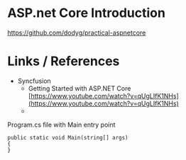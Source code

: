 # ASP.net Core Introduction

https://github.com/dodyg/practical-aspnetcore



# Links / References

*	Syncfusion
	*	Getting Started with ASP.NET Core
		[https://www.youtube.com/watch?v=qUgLIfK1NHs](https://www.youtube.com/watch?v=qUgLIfK1NHs)
	*	
	
	
	
	
Program.cs file with Main entry point

	public static void Main(string[] args)
	{
	}
	